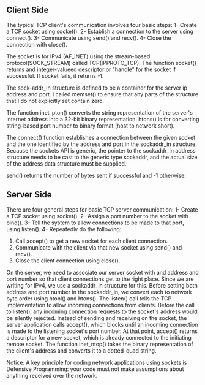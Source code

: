 Client Side
---------------------------------------------
The typical TCP client's communication involves four basic steps:
1- Create a TCP socket using socket().
2- Establish a connection to the server using connect().
3- Communicate using send() and recv().
4- Close the connection with close().

The socket is for IPv4 (AF_INET) using the stream-based protocol(SOCK_STREAM) called TCP(IPPROTO_TCP). The function socket() returns and integer-valueed descriptor  or "handle" for the socket if successful. If socket fails, it returns -1.

The sock-addr_in structure is defined to be a container for the server ip address and port. I called memset() to ensure that any parts of the structure that I do not explicitly set contain zero.

The function inet_pton() converts the string representation of the server's internet address into a 32-bit binary representation. htons() is for converting string-based port number to binary format (host to network short).

The connect() function establishes a connection between the given socket and the one identified by the address and port in the sockaddr_in structure. Because the sockets API is generic, the pointer to the sockaddr_in address structure needs to be cast to the generic type sockaddr, and the actual size of the address data structure must be supplied.

send() returns the number of bytes sent if successful and -1 otherwise.

Server Side
-------------------------------------------------------------------------------
There are four general steps for basic TCP server communication:
1- Create a TCP socket using socket().
2- Assign a port number to the socket with bind().
3- Tell the system to allow connections to be made to that port, using listen().
4- Repeatedly do the following:
  1) Call accept() to get a new socket for each client connection.
  2) Communicate with the client via that new socket using send() and recv().
  3) Close the client connection using close().

On the server, we need to associate our server socket with and address and port number so that client connections get to the right place. Since we are writing for IPv4, we use a sockaddr_in structure for this. Before setting both address and port number in the sockaddr_in, we convert each to network byte order using htonl() and htons().
The listen() call tells the TCP implementation to allow incoming connections from clients. Before the call to listen(), any incoming connection requests to the socket's address would be silently rejected.
Instead of sending and receiving on the socket, the server application calls accept(), which blocks until an incoming connection is made to the listening socket's port number. At that point, accept() returns a descriptor for a new socket, which is already connected to the initiating remote socket.
The function inet_ntop() takes the binary representation of the client's address and converts it to a dotted-quad string.



Notice: A key principle for coding network applications using sockets is Defensive Programming: your code must not make assumptions about anything received over the network.
